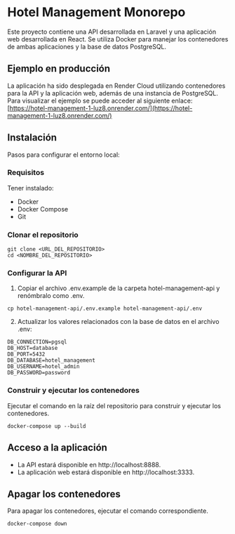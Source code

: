 # Hotel Management Monorepo

Este proyecto contiene una API desarrollada en Laravel y una aplicación web desarrollada en React. Se utiliza Docker para manejar los contenedores de ambas aplicaciones y la base de datos PostgreSQL.


## Ejemplo en producción

La aplicación ha sido desplegada en Render Cloud utilizando contenedores para la API y la aplicación web, además de una instancia de PostgreSQL. Para visualizar el ejemplo se puede acceder al siguiente enlace:
[https://hotel-management-1-luz8.onrender.com/](https://hotel-management-1-luz8.onrender.com/)



## Instalación

Pasos para configurar el entorno local:

### Requisitos

Tener instalado:
- Docker
- Docker Compose
- Git

### Clonar el repositorio
```
git clone <URL_DEL_REPOSITORIO>
cd <NOMBRE_DEL_REPOSITORIO>
```
### Configurar la API
1. Copiar el archivo .env.example de la carpeta hotel-management-api y renómbralo como .env.
```
cp hotel-management-api/.env.example hotel-management-api/.env
```
2. Actualizar los valores relacionados con la base de datos en el archivo .env:
```
DB_CONNECTION=pgsql  
DB_HOST=database  
DB_PORT=5432  
DB_DATABASE=hotel_management  
DB_USERNAME=hotel_admin  
DB_PASSWORD=password  
```
### Construir y ejecutar los contenedores
Ejecutar el comando en la raíz del repositorio para construir y ejecutar los contenedores.
```
docker-compose up --build
```
## Acceso a la aplicación

- La API estará disponible en http://localhost:8888.
- La aplicación web estará disponible en http://localhost:3333.

## Apagar los contenedores

Para apagar los contenedores, ejecutar el comando correspondiente.
```
docker-compose down
```
